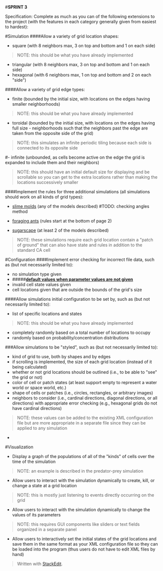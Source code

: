 #**SPRINT 3**

Specification:
Complete as much as you can of the following extensions to the project (with the features in each category generally given from easiest to hardest):


#Simulation
####Allow a variety of grid location shapes:
- square (with 8 neighbors max, 3 on top and bottom and 1 on each side)
>NOTE: this should be what you have already implemented

- triangular (with 8 neighbors max, 3 on top and bottom and 1 on each side)
- hexagonal (with 6 neighbors max, 1 on top and bottom and 2 on each "side")

####Allow a variety of grid edge types:
- finite (bounded by the initial size, with locations on the edges having smaller neighborhoods)
>NOTE: this should be what you have already implemented

- toroidal (bounded by the initial size, with locations on the edges having full size - neighborhoods such that the neighbors past the edge are taken from the opposite side of the grid)
>NOTE: this simulates an infinite periodic tiling because each side is connected to its opposite side

#- infinite (unbounded, as cells become active on the edge the grid is expanded to include them and their neighbors)
>NOTE: this should have an initial default size for displaying and be scrollable so you can get to the extra locations rather than making the locations successively smaller

####Implement the rules for three additional simulations (all simulations should work on all kinds of grid types):
- [slime molds](http://zool33.uni-graz.at/schmickl/Self-organization/Group_behavior/Slime_mold_behavior/slime_mold_behavior.html) (any of the models described)
#TODO: checking angles method

- [foraging ants](http://cs.gmu.edu/~eclab/projects/mason/publications/alife04ant.pdf) (rules start at the bottom of page 2)

- [sugarscape](http://www2.le.ac.uk/departments/interdisciplinary-science/research/the-sugarscape) (at least 2 of the models described)
>NOTE: these simulations require each grid location contain a "patch of ground" that can also have state and rules in addition to the standard CA cell



#Configuration
####Implement error checking for incorrect file data, such as (but not necessarily limited to):
- no simulation type given
- #####**[default values when parameter values are not given]()**
- invalid cell state values given
- cell locations given that are outside the bounds of the grid's size

####Allow simulations initial configuration to be set by, such as (but not necessarily limited to):
- list of specific locations and states
>NOTE: this should be what you have already implemented

- completely randomly based on a total number of locations to occupy
- randomly based on probability/concentration distributions

###Allow simulations to be "styled", such as (but not necessarily limited to):
- kind of grid to use, both by shapes and by edges
- if scrolling is implemented, the size of each grid location (instead of it being calculated)
- whether or not grid locations should be outlined (i.e., to be able to "see" the grid or not)
- color of cell or patch states (at least support empty to represent a water world or space world, etc.)
- shape of cells or patches (i.e., circles, rectangles, or arbitrary images)
- neighbors to consider (i.e., cardinal directions, diagonal directions, or all directions) with appropriate error checking (e.g., hexagonal grids do not have cardinal directions)
>NOTE: these values can be added to the existing XML configuration file but  are more appropriate in a separate file since they can be applied to any simulation

- 

#Visualization
- Display a graph of the populations of all of the "kinds" of cells over the time of the simulation
>NOTE: an example is described in the predator-prey simulation

- Allow users to interact with the simulation dynamically to create, kill, or change a state at a grid location
>NOTE: this is mostly just listening to events directly occurring on the grid

- Allow users to interact with the simulation dynamically to change the values of its parameters
>NOTE: this requires GUI components like sliders or text fields organized in a separate panel

- Allow users to interactively set the initial states of the grid locations and save them in the same format as your XML configuration file so they can be loaded into the program (thus users do not have to edit XML files by hand)


> Written with [StackEdit](https://stackedit.io/).
